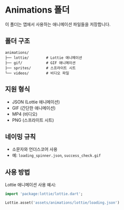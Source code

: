 # Animations 폴더

이 폴더는 앱에서 사용하는 애니메이션 파일들을 저장합니다.

## 폴더 구조

```
animations/
├── lottie/        # Lottie 애니메이션
├── gif/           # GIF 애니메이션
├── sprites/       # 스프라이트 시트
└── videos/        # 비디오 파일
```

## 지원 형식

- JSON (Lottie 애니메이션)
- GIF (간단한 애니메이션)
- MP4 (비디오)
- PNG (스프라이트 시트)

## 네이밍 규칙

- 소문자와 언더스코어 사용
- 예: `loading_spinner.json`, `success_check.gif`

## 사용 방법

Lottie 애니메이션 사용 예시:

```dart
import 'package:lottie/lottie.dart';

Lottie.asset('assets/animations/lottie/loading.json')
```
